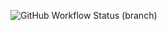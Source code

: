 ![GitHub Workflow Status (branch)](https://img.shields.io/github/actions/workflow/status/M6xxy/dockerTestV2/main.yml?branch=master)